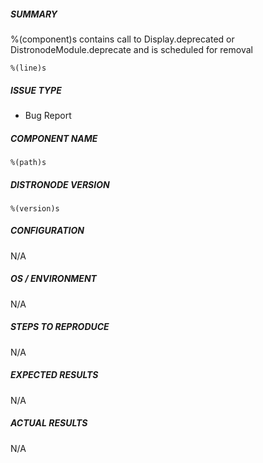 ##### SUMMARY

%(component)s contains call to Display.deprecated or DistronodeModule.deprecate and is scheduled for removal

```text
%(line)s
```

##### ISSUE TYPE

- Bug Report

##### COMPONENT NAME

```text
%(path)s
```

##### DISTRONODE VERSION

```text
%(version)s
```

##### CONFIGURATION

N/A

##### OS / ENVIRONMENT

N/A

##### STEPS TO REPRODUCE

N/A

##### EXPECTED RESULTS

N/A

##### ACTUAL RESULTS

N/A
